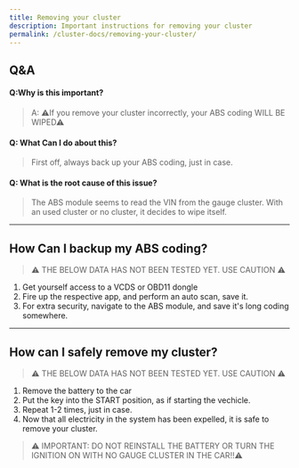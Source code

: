 ```yaml
---
title: Removing your cluster
description: Important instructions for removing your cluster
permalink: /cluster-docs/removing-your-cluster/
---
```

## Q&A
#### Q:Why is this important?
> A: ⚠If you remove your cluster incorrectly, your ABS coding WILL BE WIPED⚠

#### Q: What Can I do about this?
> First off, always back up your ABS coding, just in case. 

#### Q: What is the root cause of this issue?
> The ABS module seems to read the VIN from the gauge cluster. With an used cluster or no cluster, it decides to wipe itself.

---
## How Can I backup my ABS coding?
>⚠ THE BELOW DATA HAS NOT BEEN TESTED YET. USE CAUTION ⚠

1. Get yourself access to a VCDS or OBD11 dongle
2. Fire up the respective app, and perform an auto scan, save it.
3. For extra security, navigate to the ABS module, and save it's long coding somewhere.


---
## How can I safely remove my cluster?
>⚠ THE BELOW DATA HAS NOT BEEN TESTED YET. USE CAUTION ⚠

1. Remove the battery to the car
2. Put the key into the START position, as if starting the vechicle.
3. Repeat 1-2 times, just in case. 
4. Now that all electricity in the system has been expelled, it is safe to remove your cluster.

> ⚠ IMPORTANT: DO NOT REINSTALL THE BATTERY OR TURN THE IGNITION ON WITH NO GAUGE CLUSTER IN THE CAR!!⚠